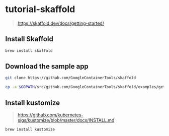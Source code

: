 # tutorial-skaffold

> https://skaffold.dev/docs/getting-started/

## Install Skaffold
```sh
brew install skaffold
```

## Download the sample app
```sh
git clone https://github.com/GoogleContainerTools/skaffold

cp -a $GOPATH/src/github.com/GoogleContainerTools/skaffold/examples/getting-started/ .
```

## Install kustomize
> https://github.com/kubernetes-sigs/kustomize/blob/master/docs/INSTALL.md
```sh
brew install kustomize
```
